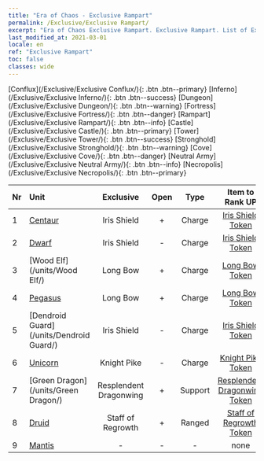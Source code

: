 ```yaml
---
title: "Era of Chaos - Exclusive Rampart"
permalink: /Exclusive/Exclusive Rampart/
excerpt: "Era of Chaos Exclusive Rampart. Exclusive Rampart. List of Exclusive Rampart in Era of Chaos"
last_modified_at: 2021-03-01
locale: en
ref: "Exclusive Rampart"
toc: false
classes: wide
---
```

 [Conflux](/Exclusive/Exclusive Conflux/){: .btn .btn--primary} [Inferno](/Exclusive/Exclusive Inferno/){: .btn .btn--success} [Dungeon](/Exclusive/Exclusive Dungeon/){: .btn .btn--warning} [Fortress](/Exclusive/Exclusive Fortress/){: .btn .btn--danger} [Rampart](/Exclusive/Exclusive Rampart/){: .btn .btn--info} [Castle](/Exclusive/Exclusive Castle/){: .btn .btn--primary} [Tower](/Exclusive/Exclusive Tower/){: .btn .btn--success} [Stronghold](/Exclusive/Exclusive Stronghold/){: .btn .btn--warning} [Cove](/Exclusive/Exclusive Cove/){: .btn .btn--danger} [Neutral Army](/Exclusive/Exclusive Neutral Army/){: .btn .btn--info} [Necropolis](/Exclusive/Exclusive Necropolis/){: .btn .btn--primary} 

  | Nr |         Unit        | Exclusive | Open  |    Type   |  Item to Rank UP      |  Skin   |
  |:---|:--------------------|:-------------:|:-----:|:---------:|:---------------------:|:-------:|
  | 1  | [Centaur](/units/Centaur/) | Iris Shield | + | Charge | [Iris Shield Token](/Items/con_153/) | - |
  | 2  | [Dwarf](/units/Dwarf/) | Iris Shield | - | Charge | [Iris Shield Token](/Items/con_153/) | - |
  | 3  | [Wood Elf](/units/Wood Elf/) | Long Bow | + | Charge | [Long Bow Token](/Items/con_134/) | - |
  | 4  | [Pegasus](/units/Pegasus/) | Long Bow | + | Charge | [Long Bow Token](/Items/con_134/) | - |
  | 5  | [Dendroid Guard](/units/Dendroid Guard/) | Iris Shield | - | Charge | [Iris Shield Token](/Items/con_153/) | - |
  | 6  | [Unicorn](/units/Unicorn/) | Knight Pike | - | Charge | [Knight Pike Token](/Items/con_210/) | - |
  | 7  | [Green Dragon](/units/Green Dragon/) | Resplendent Dragonwing | + | Support | [Resplendent Dragonwing Token](/Items/con_703/) | [Resplendent Dragonwing Special Skin](/Items/con_279/) |
  | 8  | [Druid](/units/Druid/) | Staff of Regrowth | + | Ranged | [Staff of Regrowth Token](/Items/con_980/) | [Staff of Regrowth Special Skin](/Items/con_668/) |
  | 9  | [Mantis](/units/Mantis/) | - | - | - | none | none |
